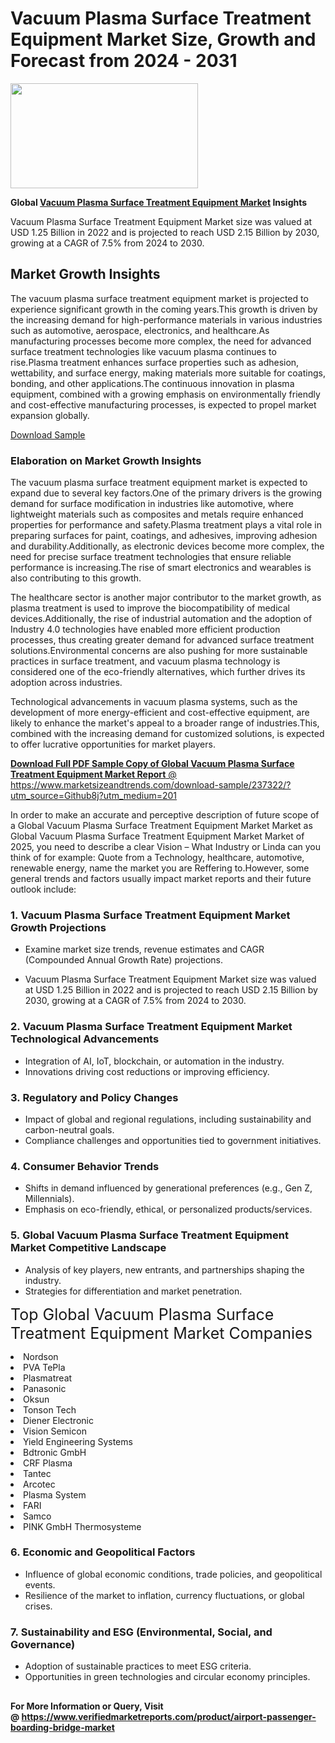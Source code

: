 <H1>Vacuum Plasma Surface Treatment Equipment Market Size, Growth and Forecast from 2024 - 2031</H1><img class="aligncenter size-medium wp-image-584254" src="https://thirdeyenews.in/wp-content/uploads/2024/09/Global-Market-Research-300x168.jpeg" alt="" width="300" height="168" /><p><strong>Global&nbsp;<a href="https://www.marketsizeandtrends.com/download-sample/237322/?utm_source=Github8j?utm_medium=201">Vacuum Plasma Surface Treatment Equipment Market</a> Insights</strong></p><p>Vacuum Plasma Surface Treatment Equipment Market size was valued at USD 1.25 Billion in 2022 and is projected to reach USD 2.15 Billion by 2030, growing at a CAGR of 7.5% from 2024 to 2030.</p><p><h2>Market Growth Insights</h2> <p>The vacuum plasma surface treatment equipment market is projected to experience significant growth in the coming years.This growth is driven by the increasing demand for high-performance materials in various industries such as automotive, aerospace, electronics, and healthcare.As manufacturing processes become more complex, the need for advanced surface treatment technologies like vacuum plasma continues to rise.Plasma treatment enhances surface properties such as adhesion, wettability, and surface energy, making materials more suitable for coatings, bonding, and other applications.The continuous innovation in plasma equipment, combined with a growing emphasis on environmentally friendly and cost-effective manufacturing processes, is expected to propel market expansion globally.</p> <p><a href="sample_link_here">Download Sample</a></p> <h3>Elaboration on Market Growth Insights</h3> <p>The vacuum plasma surface treatment equipment market is expected to expand due to several key factors.One of the primary drivers is the growing demand for surface modification in industries like automotive, where lightweight materials such as composites and metals require enhanced properties for performance and safety.Plasma treatment plays a vital role in preparing surfaces for paint, coatings, and adhesives, improving adhesion and durability.Additionally, as electronic devices become more complex, the need for precise surface treatment technologies that ensure reliable performance is increasing.The rise of smart electronics and wearables is also contributing to this growth.</p> <p>The healthcare sector is another major contributor to the market growth, as plasma treatment is used to improve the biocompatibility of medical devices.Additionally, the rise of industrial automation and the adoption of Industry 4.0 technologies have enabled more efficient production processes, thus creating greater demand for advanced surface treatment solutions.Environmental concerns are also pushing for more sustainable practices in surface treatment, and vacuum plasma technology is considered one of the eco-friendly alternatives, which further drives its adoption across industries.</p> <p>Technological advancements in vacuum plasma systems, such as the development of more energy-efficient and cost-effective equipment, are likely to enhance the market's appeal to a broader range of industries.This, combined with the increasing demand for customized solutions, is expected to offer lucrative opportunities for market players.</p> <p><a href="sample_link_here"></p><p><span class=""><strong>Download Full PDF Sample Copy of Global Vacuum Plasma Surface Treatment Equipment Market Report</strong> @ <a href="https://www.marketsizeandtrends.com/download-sample/237322/?utm_source=Github8j?utm_medium=201" target="_blank">https://www.marketsizeandtrends.com/download-sample/237322/?utm_source=Github8j?utm_medium=201</a></span></p><p>In order to make an accurate and perceptive description of future scope of a Global&nbsp;Vacuum Plasma Surface Treatment Equipment Market Market as Global&nbsp;Vacuum Plasma Surface Treatment Equipment Market Market of 2025, you need to describe a clear Vision &ndash; What Industry or Linda can you think of for example: Quote from a Technology, healthcare, automotive, renewable energy, name the market you are Reffering to.However, some general trends and factors usually impact market reports and their future outlook include:</p><h3>1.&nbsp;<strong>Vacuum Plasma Surface Treatment Equipment Market Growth Projections</strong></h3><ul><li>Examine market size trends, revenue estimates and CAGR (Compounded Annual Growth Rate) projections.</li><li><p>Vacuum Plasma Surface Treatment Equipment Market size was valued at USD 1.25 Billion in 2022 and is projected to reach USD 2.15 Billion by 2030, growing at a CAGR of 7.5% from 2024 to 2030.</p></li></ul><h3>2.&nbsp;<strong>Vacuum Plasma Surface Treatment Equipment Market Technological Advancements</strong></h3><ul><li>Integration of AI, IoT, blockchain, or automation in the industry.</li><li>Innovations driving cost reductions or improving efficiency.</li></ul><h3>3.&nbsp;<strong>Regulatory and Policy Changes</strong></h3><ul><li>Impact of global and regional regulations, including sustainability and carbon-neutral goals.</li><li>Compliance challenges and opportunities tied to government initiatives.</li></ul><h3>4.&nbsp;<strong>Consumer Behavior Trends</strong></h3><ul><li>Shifts in demand influenced by generational preferences (e.g., Gen Z, Millennials).</li><li>Emphasis on eco-friendly, ethical, or personalized products/services.</li></ul><h3>5.&nbsp;<strong>Global Vacuum Plasma Surface Treatment Equipment Market Competitive Landscape</strong></h3><ul><li>Analysis of key players, new entrants, and partnerships shaping the industry.</li><li>Strategies for differentiation and market penetration.</li></ul><p data-pm-slice="1 1 []"><span style="color: inherit; font-family: inherit; font-size: 25px;">Top Global Vacuum Plasma Surface Treatment Equipment Market Companies</span></p><div class="" data-test-id=""><p><li>Nordson</li><li> PVA TePla</li><li> Plasmatreat</li><li> Panasonic</li><li> Oksun</li><li> Tonson Tech</li><li> Diener Electronic</li><li> Vision Semicon</li><li> Yield Engineering Systems</li><li> Bdtronic GmbH</li><li> CRF Plasma</li><li> Tantec</li><li> Arcotec</li><li> Plasma System</li><li> FARI</li><li> Samco</li><li> PINK GmbH Thermosysteme</li></p></div><h3>6.&nbsp;<strong>Economic and Geopolitical Factors</strong></h3><ul><li>Influence of global economic conditions, trade policies, and geopolitical events.</li><li>Resilience of the market to inflation, currency fluctuations, or global crises.</li></ul><h3>7.&nbsp;<strong>Sustainability and ESG (Environmental, Social, and Governance)</strong></h3><ul><li>Adoption of sustainable practices to meet ESG criteria.</li><li>Opportunities in green technologies and circular economy principles.</li></ul><h2><strong style="font-size: 14px;">For More Information or Query, Visit @&nbsp;</strong><a style="background-color: #ffffff; font-size: 14px;" href="https://www.marketsizeandtrends.com/report/vacuum-plasma-surface-treatment-equipment-market/" target="_blank">https://www.verifiedmarketreports.com/product/airport-passenger-boarding-bridge-market</a></h2>